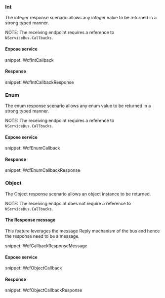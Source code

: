### Int

The integer response scenario allows any integer value to be returned in a strong typed manner.

NOTE: The receiving endpoint requires a reference to `NServiceBus.Callbacks`.


#### Expose service

snippet: WcfIntCallback


#### Response

snippet: WcfIntCallbackResponse


### Enum

The enum response scenario allows any enum value to be returned in a strong typed manner.

NOTE: The receiving endpoint requires a reference to `NServiceBus.Callbacks`.


#### Expose service

snippet: WcfEnumCallback


#### Response

snippet: WcfEnumCallbackResponse


### Object

The Object response scenario allows an object instance to be returned.

NOTE: The receiving endpoint does not require a reference to `NServiceBus.Callbacks`.


#### The Response message

This feature leverages the message Reply mechanism of the bus and hence the response need to be a message.

snippet: WcfCallbackResponseMessage


#### Expose service

snippet: WcfObjectCallback


#### Response

snippet: WcfObjectCallbackResponse